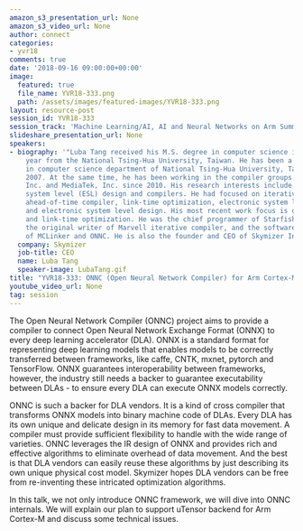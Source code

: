 ```yaml
---
amazon_s3_presentation_url: None
amazon_s3_video_url: None
author: connect
categories:
- yvr18
comments: true
date: '2018-09-16 09:00:00+00:00'
image:
  featured: true
  file_name: YVR18-333.png
  path: /assets/images/featured-images/YVR18-333.png
layout: resource-post
session_id: YVR18-333
session_track: 'Machine Learning/AI, AI and Neural Networks on Arm Summit '
slideshare_presentation_url: None
speakers:
- biography: '"Luba Tang received his M.S. degree in computer science in only one
    year from the National Tsing-Hua University, Taiwan. He has been a Ph.D. student
    in computer science department of National Tsing-Hua University, Taiwan since
    2007. At the same time, he has been working in the compiler groups in Marvell,
    Inc. and MediaTek, Inc. since 2010. His research interests include both electronic
    system level (ESL) design and compilers. He had focused on iterative compiler,
    ahead-of-time compiler, link-time optimization, electronic system level simulation,
    and electronic system level design. His most recent work focus is on dynamic linking
    and link-time optimization. He was the chief programmer of Starfish DSP simulator,
    the original writer of Marvell iterative compiler, and the software architect
    of MCLinker and ONNC. He is also the founder and CEO of Skymizer Inc."'
  company: Skymizer
  job-title: CEO
  name: Luba Tang
  speaker-image: LubaTang.gif
title: "YVR18-333: ONNC (Open Neural Network Compiler) for Arm Cortex-M"
youtube_video_url: None
tag: session
---
```


The Open Neural Network Compiler (ONNC) project aims to provide a compiler to connect Open Neural Network Exchange Format (ONNX) to every deep learning accelerator (DLA). ONNX is a standard format for representing deep learning models that enables models to be correctly transferred between frameworks, like caffe, CNTK, mxnet, pytorch and TensorFlow. ONNX guarantees interoperability between frameworks, however, the industry still needs a backer to guarantee executability between DLAs - to ensure every DLA can execute ONNX models correctly.

ONNC is such a backer for DLA vendors. It is a kind of cross compiler that transforms ONNX models into binary machine code of DLAs.
Every DLA has its own unique and delicate design in its memory for fast data movement. A compiler must provide sufficient flexibility to handle with the wide range of varieties. ONNC leverages the IR design of ONNX and provides rich and effective algorithms to eliminate overhead of data movement. And the best is that DLA vendors can easily reuse these algorithms by just describing its own unique physical cost model. Skymizer hopes DLA vendors can be free from re-inventing these intricated optimization algorithms.

In this talk, we not only introduce ONNC framework, we will dive into ONNC internals. We will explain our plan to support uTensor backend for Arm Cortex-M and discuss some technical issues.